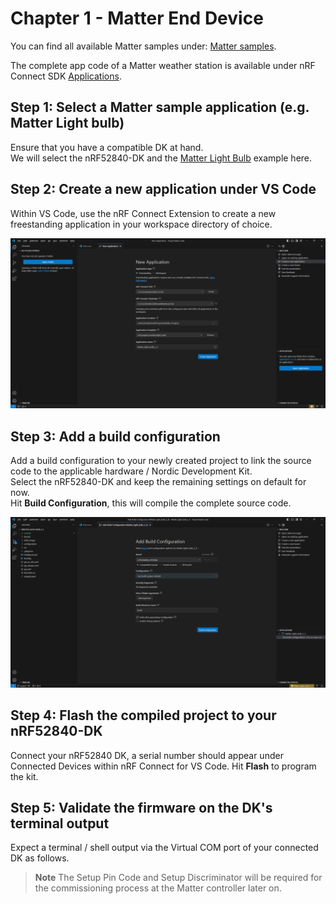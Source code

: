 # Chapter 1 - Matter End Device
You can find all available Matter samples under: [Matter samples](https://developer.nordicsemi.com/nRF_Connect_SDK/doc/2.3.0/nrf/samples/matter.html).

The complete app code of a Matter weather station is available under nRF Connect SDK [Applications](https://developer.nordicsemi.com/nRF_Connect_SDK/doc/2.3.0/nrf/applications/matter_weather_station/README.html).

## Step 1: Select a Matter sample application (e.g. Matter Light bulb)

Ensure that you have a compatible DK at hand. <br>
We will select the nRF52840-DK and the [Matter Light Bulb](https://developer.nordicsemi.com/nRF_Connect_SDK/doc/2.3.0/nrf/samples/matter/light_bulb/README.html) example here. 

## Step 2: Create a new application under VS Code

Within VS Code, use the nRF Connect Extension to create a new freestanding application in your workspace directory of choice.

![](images/A_create_new_app.png)

## Step 3: Add a build configuration

Add a build configuration to your newly created project to link the source code to the applicable hardware / Nordic Development Kit. <br>
Select the nRF52840-DK and keep the remaining settings on default for now. <br>
Hit **Build Configuration**, this will compile the complete source code.

![](images/A_add_build_config.png)

## Step 4: Flash the compiled project to your nRF52840-DK

Connect your nRF52840 DK, a serial number should appear under Connected Devices within nRF Connect for VS Code. Hit **Flash** to program the kit.

## Step 5: Validate the firmware on the DK's terminal output
Expect a terminal / shell output via the Virtual COM port of your connected DK as follows.

> **Note**
> The Setup Pin Code and Setup Discriminator will be required for the commissioning process at the Matter controller later on.
